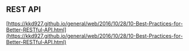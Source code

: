 ## REST API
[https://kkd927.github.io/general/web/2016/10/28/10-Best-Practices-for-Better-RESTful-API.html](https://kkd927.github.io/general/web/2016/10/28/10-Best-Practices-for-Better-RESTful-API.html)
